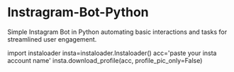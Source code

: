 # Instragram-Bot-Python
Simple Instagram Bot in Python automating basic interactions and tasks for streamlined user engagement.

import instaloader
insta=instaloader.Instaloader()
acc='paste your insta account name'
insta.download_profile(acc, profile_pic_only=False)
